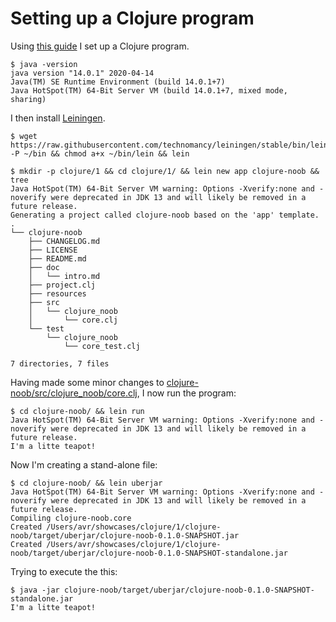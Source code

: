 # Setting up a Clojure program

Using [this guide](https://www.braveclojure.com/getting-started/) I set up a Clojure program.

```console
$ java -version
java version "14.0.1" 2020-04-14
Java(TM) SE Runtime Environment (build 14.0.1+7)
Java HotSpot(TM) 64-Bit Server VM (build 14.0.1+7, mixed mode, sharing)
```

I then install [Leiningen](https://leiningen.org/).
```console
$ wget https://raw.githubusercontent.com/technomancy/leiningen/stable/bin/lein -P ~/bin && chmod a+x ~/bin/lein && lein
```

```console
$ mkdir -p clojure/1 && cd clojure/1/ && lein new app clojure-noob && tree
Java HotSpot(TM) 64-Bit Server VM warning: Options -Xverify:none and -noverify were deprecated in JDK 13 and will likely be removed in a future release.
Generating a project called clojure-noob based on the 'app' template.
.
└── clojure-noob
    ├── CHANGELOG.md
    ├── LICENSE
    ├── README.md
    ├── doc
    │   └── intro.md
    ├── project.clj
    ├── resources
    ├── src
    │   └── clojure_noob
    │       └── core.clj
    └── test
        └── clojure_noob
            └── core_test.clj

7 directories, 7 files
```

Having made some minor changes to [clojure-noob/src/clojure_noob/core.clj](clojure/1/clojure-noob/src/clojure_noob/core.clj), I now run the program:
```console
$ cd clojure-noob/ && lein run
Java HotSpot(TM) 64-Bit Server VM warning: Options -Xverify:none and -noverify were deprecated in JDK 13 and will likely be removed in a future release.
I'm a litte teapot!
```

Now I'm creating a stand-alone file:
```console
$ cd clojure-noob/ && lein uberjar
Java HotSpot(TM) 64-Bit Server VM warning: Options -Xverify:none and -noverify were deprecated in JDK 13 and will likely be removed in a future release.
Compiling clojure-noob.core
Created /Users/avr/showcases/clojure/1/clojure-noob/target/uberjar/clojure-noob-0.1.0-SNAPSHOT.jar
Created /Users/avr/showcases/clojure/1/clojure-noob/target/uberjar/clojure-noob-0.1.0-SNAPSHOT-standalone.jar
```
Trying to execute the this:
```console
$ java -jar clojure-noob/target/uberjar/clojure-noob-0.1.0-SNAPSHOT-standalone.jar
I'm a litte teapot!
```
